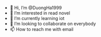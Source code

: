 - 👋 Hi, I’m @DuongHa1999
- 👀 I’m interested in read novel
- 🌱 I’m currently learning iot
- 💞️ I’m looking to collaborate on everybody
- 📫 How to reach me with email

<!---
DuongHa1999/DuongHa1999 is a ✨ special ✨ repository because its `README.md` (this file) appears on your GitHub profile.
You can click the Preview link to take a look at your changes.
--->
